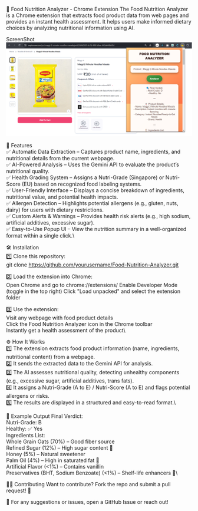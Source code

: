 🥗 Food Nutrition Analyzer - Chrome Extension
The Food Nutrition Analyzer is a Chrome extension that extracts food product data from web pages and provides an instant health assessment. It helps users make informed dietary choices by analyzing nutritional information using AI.

ScreenShot
![Food Nutrition Analyzer Screenshot](https://github.com/Sahil7811/Food-Nutrition-Analyzer-ChromeExtension/blob/d5ae918ced1efe7a1f32cb25c85110a3af88fa05/Screenshot%202025-02-03%20141117.png)

🚀 Features\
✅ Automatic Data Extraction – Captures product name, ingredients, and nutritional details from the current webpage.\
✅ AI-Powered Analysis – Uses the Gemini API to evaluate the product’s nutritional quality.\
✅ Health Grading System – Assigns a Nutri-Grade (Singapore) or Nutri-Score (EU) based on recognized food labeling systems.\
✅ User-Friendly Interface – Displays a concise breakdown of ingredients, nutritional value, and potential health impacts.\
✅ Allergen Detection – Highlights potential allergens (e.g., gluten, nuts, dairy) for users with dietary restrictions.\
✅ Custom Alerts & Warnings – Provides health risk alerts (e.g., high sodium, artificial additives, excessive sugar).\
✅ Easy-to-Use Popup UI – View the nutrition summary in a well-organized format within a single click.\

🛠 Installation\
1️⃣ Clone this repository:\
git clone https://github.com/yourusername/Food-Nutrition-Analyzer.git

2️⃣ Load the extension into Chrome:\
Open Chrome and go to chrome://extensions/
Enable Developer Mode (toggle in the top right)
Click "Load unpacked" and select the extension folder

3️⃣ Use the extension:\
Visit any webpage with food product details\
Click the Food Nutrition Analyzer icon in the Chrome toolbar\
Instantly get a health assessment of the product\

⚙️ How It Works\
1️⃣ The extension extracts food product information (name, ingredients, nutritional content) from a webpage.\
2️⃣ It sends the extracted data to the Gemini API for analysis.\
3️⃣ The AI assesses nutritional quality, detecting unhealthy components (e.g., excessive sugar, artificial additives, trans fats).\
4️⃣ It assigns a Nutri-Grade (A to E) / Nutri-Score (A to E) and flags potential allergens or risks.\
5️⃣ The results are displayed in a structured and easy-to-read format.\

📌 Example Output
Final Verdict:\
Nutri-Grade: B\
Healthy: ✅ Yes\
Ingredients List:\
Whole Grain Oats (70%) – Good fiber source\
Refined Sugar (12%) – High sugar content 🚨\
Honey (5%) – Natural sweetener\
Palm Oil (4%) – High in saturated fat 🚨\
Artificial Flavor (<1%) – Contains vanillin\
Preservatives (BHT, Sodium Benzoate) (<1%) – Shelf-life enhancers 🚨\

👨‍💻 Contributing
Want to contribute? Fork the repo and submit a pull request! 🚀

📩 For any suggestions or issues, open a GitHub Issue or reach out!


